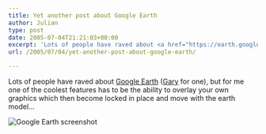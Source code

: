 ```yaml
---
title: Yet another post about Google Earth
author: Julian
type: post
date: 2005-07-04T21:21:03+00:00
excerpt: 'Lots of people have raved about <a href="https://earth.google.com/">Google Earth</a> (<a href="https://weblog.garyturner.net/archives/001769.html">Gary</a> for one), but for me one of the coolest features has to be the ability to overlay your own graphics which then become locked in place and move with the earth model...'
url: /2005/07/04/yet-another-post-about-google-earth/

---
```

Lots of people have raved about [Google Earth][1] ([Gary][2] for one), but for me one of the coolest features has to be the ability to overlay your own graphics which then become locked in place and move with the earth model&#8230;

<img align = "center" src='https://www.synesthesia.co.uk/blog/images/ge.jpg' alt='Google Earth screenshot' />

 [1]: https://earth.google.com/
 [2]: https://weblog.garyturner.net/archives/001769.html